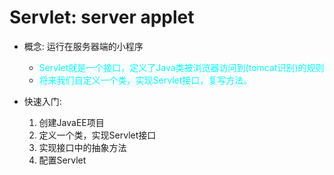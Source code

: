 # Servlet: server applet

* 概念: 运行在服务器端的小程序
    * <font color=#00ffff>Servlet就是一个接口，定义了Java类被浏览器访问到(tomcat识别)的规则</font>
    * <font color=#00ffff>将来我们自定义一个类，实现Servlet接口，复写方法。</font>

* 快速入门:

    1. 创建JavaEE项目
    2. 定义一个类，实现Servlet接口
    3. 实现接口中的抽象方法
    4. 配置Servlet